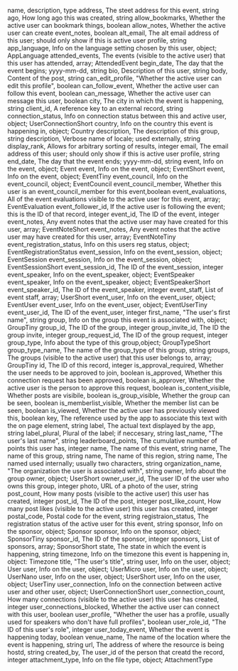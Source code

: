 name, description, type
address, The steet address for this event, string
ago, How long ago this was created, string
allow_bookmarks, Whether the active user can bookmark things, boolean
allow_notes, Whether the active user can create event_notes, boolean
alt_email, The alt email address of this user; should only show if this is active user profile, string
app_language, Info on the language setting chosen by this user, object; AppLanguage
attended_events, The events (visible to the active user) that this user has attended, array; AttendedEvent
begin_date, The day that the event begins; yyyy-mm-dd, string
bio, Description of this user, string
body, Content of the post, string
can_edit_profile, "Whether the active user can edit this profile", boolean
can_follow_event, Whether the active user can follow this event, boolean
can_message, Whether the active user can message this user, boolean
city, The city in which the event is happening, string
client_id, A reference key to an external record, string
connection_status, Info on connection status between this and active user, object; UserConnectionShort
country, Info on the country this event is happening in, object; Country
description, The description of this group, string
description, Verbose name of locale; used externally, string
display_rank, Allows for arbitrary sorting of results, integer
email, The email address of this user; should only show if this is active user profile, string
end_date, The day that the event ends; yyyy-mm-dd, string
event, Info on the event, object; Event
event, Info on the event, object; EventShort
event, Info on the event, object; EventTiny
event_council, Info on the event_council, object; EventCouncil
event_council_member, Whether this user is an event_council_member for this event,boolean
event_evaluations, All of the event evaluations visible to the active user for this event, array; EventEvaluation
event_follower_id, If the active user is following the event; this is the ID of that record, integer
event_id, The ID of the event, integer 
event_notes, Any event notes that the active user may have created for this user, array; EventNoteShort
event_notes, Any event notes that the active user may have created for this user, array; EventNoteTiny
event_registration_status, Info on this users reg status, object; EventRegistrationStatus
event_session, Info on the event_session, object; EventSession
event_session, Info on the event_session, object; EventSessionShort
event_session_id, The ID of the event_session, integer 
event_speaker, Info on the event_speaker, object; EventSpeaker
event_speaker, Info on the event_speaker, object; EventSpeakerShort
event_speaker_id, The ID of the event_speaker, integer 
event_staff, List of event staff, array; UserShort
event_user, Info on the event_user, object; EventUser
event_user, Info on the event_user, object; EventUserTiny
event_user_id, The ID of the event_user, integer 
first_name, "The user's first name", string
group, Info on the group this event is associated with, object; GroupTiny
group_id, The ID of the group, integer
group_invite_id, The ID the group invite, integer
group_request_id, The ID of the group request, integer
group_type, Info about the type of this group,object; GroupTypeShort
group_type_name, The name of the group_type of this group, string
groups, The groups (visible to the active user) that this user belongs to, array; GroupTiny
id, The ID of this record, integer
is_approval_required, Whether the user needs to be approved to join, boolean
is_approved, Whether this connection request has been approved, boolean
is_approver, Whether the active user is the person to approve this request, boolean
is_content_visible, Whether posts are visibile, boolean
is_group_visible, Whether the group can be seen, boolean
is_memberlist_visible, Whether the member list can be seen, boolean
is_viewed, Whether the active user has previously viewed this, boolean
key, The reference used by the app to associate this text with the on page element, string
label, The actual text displayed by the app, string
label_plural, Plural of the label; if neccesary, string
last_name, "The user's last name", string
leaderboard_points, The cumulative number of points this user has, integer
name, The name of this event, string
name, The name of this group, string
name, The name of this region, string
name, The named used internally; usually two characters, string
organization_name, "The organization the user is associated with", string
owner, Info about the group owner, object; UserShort
owner_user_id, The user ID of the user who owns this group, integer
photo, URL of a photo of the user, string
post_count, How many posts (visible to the active user) this user has created, integer
post_id, The ID of the post, integer
post_like_count, How many post likes (visible to the active user) this user has created, integer
postal_code, Postal code for the event, string
registraion_status, The registration status of the active user for this event, string
sponsor, Info on the sponsor, object; Sponsor
sponsor, Info on the sponsor, object; SponsorTiny
sponsor_id, The ID of the sponsor, integer 
sponsors, List of sponsors, array; SponsorShort
state, The state in which the event is happening, string
timezone, Info on the timezone this event is happening in, object: Timezone
title, "The user's title", string
user, Info on the user, object; User
user, Info on the user, object; UserMicro
user, Info on the user, object; UserNano
user, Info on the user, object; UserShort
user, Info on the user, object; UserTiny
user_connection, Info on the connection between active user and other user, object; UserConnectionShort
user_connection_count, How many connections (visible to the active user) this user has created, integer
user_connections_blocked, Whether the active user can connect with this user, boolean
user_profile, "Whether the user has a profile, usually used for speakers who don't have full profiles", boolean
user_role_id, "The ID of this user's role", integer
user_today_event, Whether the event is happening today, boolean
venue_name, The name of the location where the event is happening, string
url, The address of where the resource is being hostd, string
created_by, The user_id of the person that creatd the record, integer
attachment_type, Info on the file type, object; AttachmentType